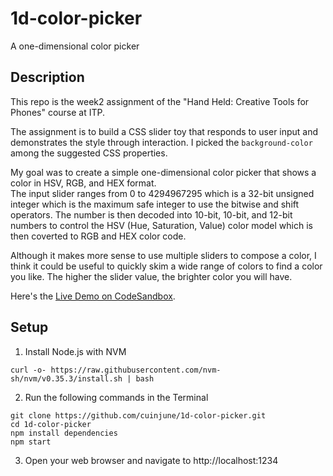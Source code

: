 # 1d-color-picker
A one-dimensional color picker

## Description

This repo is the week2 assignment of the "Hand Held: Creative Tools for Phones" course at ITP.

The assignment is to build a CSS slider toy that responds to user input and demonstrates the style through interaction. I picked the `background-color` among the suggested CSS properties.

My goal was to create a simple one-dimensional color picker that shows a color in HSV, RGB, and HEX format.  
The input slider ranges from 0 to 4294967295 which is a 32-bit unsigned integer which is the maximum safe integer to use the bitwise and shift operators.
The number is then decoded into 10-bit, 10-bit, and 12-bit numbers to control the HSV (Hue, Saturation, Value) color model which is then coverted to RGB and HEX color code.

Although it makes more sense to use multiple sliders to compose a color, I think it could be useful to quickly skim a wide range of colors to find a color you like. The higher the slider value, the brighter color you will have.

Here's the [Live Demo on CodeSandbox](https://mz6ix.csb.app/).

## Setup

1. Install Node.js with NVM
```
curl -o- https://raw.githubusercontent.com/nvm-sh/nvm/v0.35.3/install.sh | bash
```
2. Run the following commands in the Terminal
```
git clone https://github.com/cuinjune/1d-color-picker.git
cd 1d-color-picker
npm install dependencies
npm start
```
3. Open your web browser and navigate to http://localhost:1234

